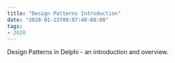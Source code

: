 ```yaml
---
title: "Design Patterns Introduction"
date: "2020-01-23T09:07:48-08:00"
tags:
- 2020
---
```


<p>Design Patterns in Delphi - an introduction and overview.</p>
